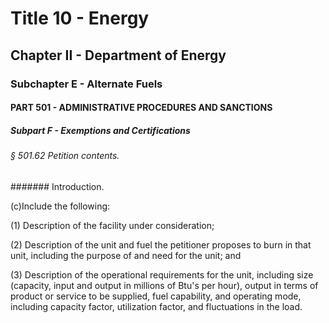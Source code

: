 
# Title 10 - Energy
## Chapter II - Department of Energy
### Subchapter E - Alternate Fuels
#### PART 501 - ADMINISTRATIVE PROCEDURES AND SANCTIONS
##### Subpart F - Exemptions and Certifications
###### § 501.62 Petition contents.
####### Introduction.

(c)Include the following:

(1) Description of the facility under consideration;

(2) Description of the unit and fuel the petitioner proposes to burn in that unit, including the purpose of and need for the unit; and

(3) Description of the operational requirements for the unit, including size (capacity, input and output in millions of Btu's per hour), output in terms of product or service to be supplied, fuel capability, and operating mode, including capacity factor, utilization factor, and fluctuations in the load.
